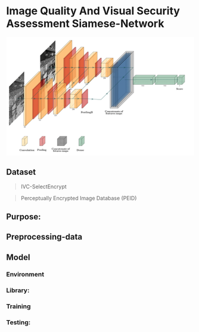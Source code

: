 # Image Quality And Visual Security Assessment Siamese-Network

![assets/Archi-Siamese.png](assets/Archi-Siamese.png)



## Dataset

> IVC-SelectEncrypt

> Perceptually Encrypted Image Database (PEID)

## Purpose: 


## Preprocessing-data


## Model

### Environment

### Library: 

      
### Training


### Testing: 

